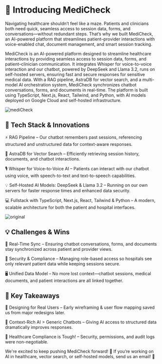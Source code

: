 # 🚀 Introducing MediCheck 

Navigating healthcare shouldn’t feel like a maze. Patients and clinicians both need quick, seamless access to session data, forms, and conversations—without redundant steps. That’s why we built MediCheck, an AI-powered platform that streamlines patient–provider interactions with voice-enabled chat, document management, and smart session tracking.

MediCheck is an AI-powered platform designed to streamline healthcare interactions by providing seamless access to session data, forms, and patient–clinician communication. It integrates Whisper for voice-to-voice interaction and our chatbot, powered by DeepSeek and Llama 3.2, runs on self-hosted servers, ensuring fast and secure responses for sensitive medical data. With a RAG pipeline, AstraDB for vector search, and a multi-model AI orchestration system, MediCheck synchronizes chatbot conversations, forms, and documents in real-time. The platform is built using TypeScript, Next.js, React, Tailwind, and Python, with AI models deployed on Google Cloud and self-hosted infrastructure.

![mediCheck](https://github.com/user-attachments/assets/7b623b0c-d2fe-4dee-b41e-a60424c5c647)

## 🔧 Tech Stack & Innovations
⚡ RAG Pipeline – Our chatbot remembers past sessions, referencing structured and unstructured data for context-aware responses.

🧠 AstraDB for Vector Search – Efficiently retrieving session history, documents, and chatbot interactions.

🎙️ Whisper for Voice-to-Voice AI – Patients can interact with our chatbot using voice, with speech-to-text and text-to-speech capabilities.

💡 Self-Hosted AI Models: DeepSeek & Llama 3.2 – Running on our own servers for faster response times and enhanced data security.

💻 Fullstack with TypeScript, Next.js, React, Tailwind & Python – A modern, scalable architecture for both the patient and hospital interfaces.

![original](https://github.com/user-attachments/assets/8a534b56-3bf1-4a9e-a7a2-996bed1baf8a)

## 💡 Challenges & Wins
🔄 Real-Time Sync – Ensuring chatbot conversations, forms, and documents stay synchronized across patient and provider views.

🔐 Security & Compliance – Managing role-based access so hospitals see only relevant patient data while keeping sessions secure.

🖥️ Unified Data Model – No more lost context—chatbot sessions, medical documents, and patient interactions are all linked together.

## 🎯 Key Takeaways
📌 Designing for Real Users – Early wireframing & user flow mapping saved us from major redesigns later.

📌 Context-Rich AI > Generic Chatbots – Giving AI access to structured data dramatically improves responses.

📌 Healthcare Compliance is Tough! – Security, permissions, and audit logs were non-negotiable.

We're excited to keep pushing MediCheck forward! 🚀 If you’re working on AI in healthcare, vector search, or self-hosted models, send us an email! 🔗
